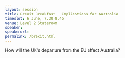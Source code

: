 ```yaml
---
layout: session
title: Brexit Breakfast – Implications for Australia
timeslot: 6 June, 7.30-8.45
venue: Level 2 Stateroom
speaker:
speakerurl: 
permalink: /brexit.html
---
```


How will the UK's departure from the EU affect Australia?